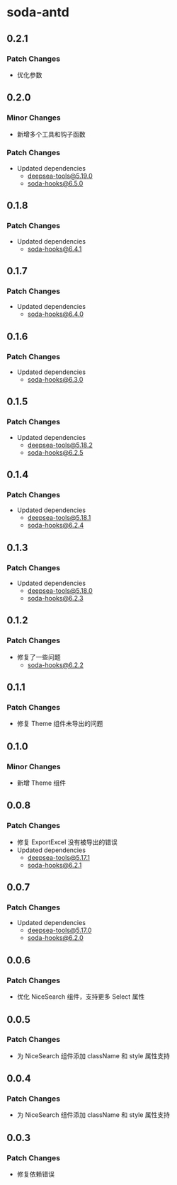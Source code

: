 # soda-antd

## 0.2.1

### Patch Changes

- 优化参数

## 0.2.0

### Minor Changes

- 新增多个工具和钩子函数

### Patch Changes

- Updated dependencies
    - deepsea-tools@5.19.0
    - soda-hooks@6.5.0

## 0.1.8

### Patch Changes

- Updated dependencies
    - soda-hooks@6.4.1

## 0.1.7

### Patch Changes

- Updated dependencies
    - soda-hooks@6.4.0

## 0.1.6

### Patch Changes

- Updated dependencies
    - soda-hooks@6.3.0

## 0.1.5

### Patch Changes

- Updated dependencies
    - deepsea-tools@5.18.2
    - soda-hooks@6.2.5

## 0.1.4

### Patch Changes

- Updated dependencies
    - deepsea-tools@5.18.1
    - soda-hooks@6.2.4

## 0.1.3

### Patch Changes

- Updated dependencies
    - deepsea-tools@5.18.0
    - soda-hooks@6.2.3

## 0.1.2

### Patch Changes

- 修复了一些问题
    - soda-hooks@6.2.2

## 0.1.1

### Patch Changes

- 修复 Theme 组件未导出的问题

## 0.1.0

### Minor Changes

- 新增 Theme 组件

## 0.0.8

### Patch Changes

- 修复 ExportExcel 没有被导出的错误
- Updated dependencies
    - deepsea-tools@5.17.1
    - soda-hooks@6.2.1

## 0.0.7

### Patch Changes

- Updated dependencies
    - deepsea-tools@5.17.0
    - soda-hooks@6.2.0

## 0.0.6

### Patch Changes

- 优化 NiceSearch 组件，支持更多 Select 属性

## 0.0.5

### Patch Changes

- 为 NiceSearch 组件添加 className 和 style 属性支持

## 0.0.4

### Patch Changes

- 为 NiceSearch 组件添加 className 和 style 属性支持

## 0.0.3

### Patch Changes

- 修复依赖错误
